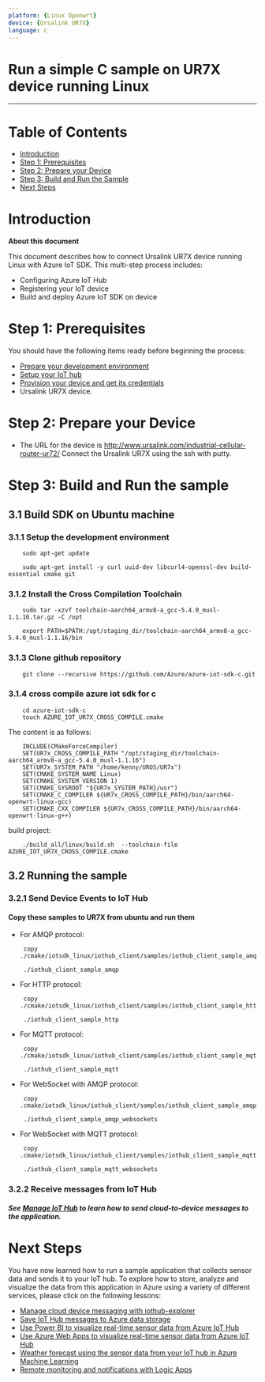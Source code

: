 ```yaml
---
platform: {Linux Openwrt}
device: {Ursalink UR7X}
language: c
---
```


Run a simple C sample on UR7X device running Linux
===
---

# Table of Contents

-   [Introduction](#Introduction)
-   [Step 1: Prerequisites](#Prerequisites)
-   [Step 2: Prepare your Device](#PrepareDevice)
-   [Step 3: Build and Run the Sample](#Build)
-   [Next Steps](#NextSteps)

<a name="Introduction"></a>
# Introduction

**About this document**

This document describes how to connect Ursalink UR7X device running Linux with Azure IoT SDK. This multi-step process includes:
-   Configuring Azure IoT Hub
-   Registering your IoT device
-   Build and deploy Azure IoT SDK on device

<a name="Prerequisites"></a>
# Step 1: Prerequisites

You should have the following items ready before beginning the process:

-   [Prepare your development environment][setup-devbox-linux]
-   [Setup your IoT hub][lnk-setup-iot-hub]
-   [Provision your device and get its credentials][lnk-manage-iot-hub]
-   Ursalink UR7X device.

<a name="PrepareDevice"></a>
# Step 2: Prepare your Device
-   The URL for the device is http://www.ursalink.com/industrial-cellular-router-ur72/ Connect the Ursalink UR7X using the ssh with putty.

<a name="Build"></a>
# Step 3: Build and Run the sample

<a name="Load"></a>
## 3.1 Build SDK on Ubuntu machine
### 3.1.1 Setup the development environment
        sudo apt-get update

        sudo apt-get install -y curl uuid-dev libcurl4-openssl-dev build-essential cmake git

### 3.1.2 Install the Cross Compilation Toolchain
        sudo tar -xzvf toolchain-aarch64_armv8-a_gcc-5.4.0_musl-1.1.16.tar.gz -C /opt
        
        export PATH=$PATH:/opt/staging_dir/toolchain-aarch64_armv8-a_gcc-5.4.0_musl-1.1.16/bin
       
### 3.1.3 Clone github repository
        git clone --recursive https://github.com/Azure/azure-iot-sdk-c.git
        
### 3.1.4 cross compile azure iot sdk for c 
        cd azure-iot-sdk-c
        touch AZURE_IOT_UR7X_CROSS_COMPILE.cmake

The content is as follows:

        INCLUDE(CMakeForceCompiler)
        SET(UR7x_CROSS_COMPILE_PATH "/opt/staging_dir/toolchain-aarch64_armv8-a_gcc-5.4.0_musl-1.1.16")
        SET(UR7x_SYSTEM_PATH "/home/kenny/UROS/UR7x")
        SET(CMAKE_SYSTEM_NAME Linux)
        SET(CMAKE_SYSTEM_VERSION 1)
        SET(CMAKE_SYSROOT "${UR7x_SYSTEM_PATH}/usr")
        SET(CMAKE_C_COMPILER ${UR7x_CROSS_COMPILE_PATH}/bin/aarch64-openwrt-linux-gcc)
        SET(CMAKE_CXX_COMPILER ${UR7x_CROSS_COMPILE_PATH}/bin/aarch64-openwrt-linux-g++)

build project:

        ./build_all/linux/build.sh	--toolchain-file AZURE_IOT_UR7X_CROSS_COMPILE.cmake

## 3.2 Running the sample

### 3.2.1 Send Device Events to IoT Hub
#### Copy these samples to UR7X from ubuntu and run them
-   For AMQP protocol:

         copy ./cmake/iotsdk_linux/iothub_client/samples/iothub_client_sample_amqp/iothub_client_sample_amqp
         
         ./iothub_client_sample_amqp
         
-   For HTTP protocol:

         copy ./cmake/iotsdk_linux/iothub_client/samples/iothub_client_sample_http/iothub_client_sample_http
         
         ./iothub_client_sample_http
         
-   For MQTT protocol:

         copy ./cmake/iotsdk_linux/iothub_client/samples/iothub_client_sample_mqtt/iothub_client_sample_mqtt
         
         ./iothub_client_sample_mqtt
         
-   For WebSocket with AMQP protocol:

         copy .cmake/iotsdk_linux/iothub_client/samples/iothub_client_sample_amqp_websockets/iothub_client_sample_amqp_websockets
         
         ./iothub_client_sample_amqp_websockets
         
-   For WebSocket with MQTT protocol:

         copy .cmake/iotsdk_linux/iothub_client/samples/iothub_client_sample_mqtt_websockets/iothub_client_sample_mqtt_websockets
         
         ./iothub_client_sample_mqtt_websockets
         

### 3.2.2 Receive messages from IoT Hub

##### See [Manage IoT Hub][lnk-manage-iot-hub] to learn how to send cloud-to-device messages to the application.



<a name="NextSteps"></a>
# Next Steps

You have now learned how to run a sample application that collects sensor data and sends it to your IoT hub. To explore how to store, analyze and visualize the data from this application in Azure using a variety of different services, please click on the following lessons:

-   [Manage cloud device messaging with iothub-explorer]
-   [Save IoT Hub messages to Azure data storage]
-   [Use Power BI to visualize real-time sensor data from Azure IoT Hub]
-   [Use Azure Web Apps to visualize real-time sensor data from Azure IoT Hub]
-   [Weather forecast using the sensor data from your IoT hub in Azure Machine Learning]
-   [Remote monitoring and notifications with Logic Apps]   

[Manage cloud device messaging with iothub-explorer]: https://docs.microsoft.com/en-us/azure/iot-hub/iot-hub-explorer-cloud-device-messaging
[Save IoT Hub messages to Azure data storage]: https://docs.microsoft.com/en-us/azure/iot-hub/iot-hub-store-data-in-azure-table-storage
[Use Power BI to visualize real-time sensor data from Azure IoT Hub]: https://docs.microsoft.com/en-us/azure/iot-hub/iot-hub-live-data-visualization-in-power-bi
[Use Azure Web Apps to visualize real-time sensor data from Azure IoT Hub]: https://docs.microsoft.com/en-us/azure/iot-hub/iot-hub-live-data-visualization-in-web-apps
[Weather forecast using the sensor data from your IoT hub in Azure Machine Learning]: https://docs.microsoft.com/en-us/azure/iot-hub/iot-hub-weather-forecast-machine-learning
[Remote monitoring and notifications with Logic Apps]: https://docs.microsoft.com/en-us/azure/iot-hub/iot-hub-monitoring-notifications-with-azure-logic-apps
[setup-devbox-linux]: https://github.com/Azure/azure-iot-sdk-c/blob/master/doc/devbox_setup.md
[lnk-setup-iot-hub]: ../../setup_iothub.md
[lnk-manage-iot-hub]: ../../manage_iot_hub.md


